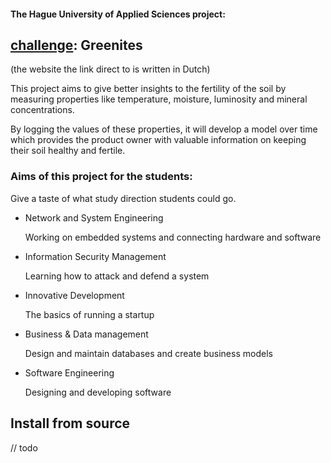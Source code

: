 #### The Hague University of Applied Sciences project:
## [challenge](https://thechallenge-hboict.nl/?page_id=59): Greenites
(the website the link direct to is written in Dutch)

This project aims to give better insights to the fertility of the soil
by measuring properties like temperature, moisture, luminosity and mineral concentrations.

By logging the values of these properties, it will develop a model over time which provides the product owner with valuable information on keeping their soil healthy and fertile.

### Aims of this project for the students:
Give a taste of what study direction students could go.

 - Network and System Engineering
   
   Working on embedded systems and connecting hardware and software


 - Information Security Management
   
   Learning how to attack and defend a system


 - Innovative Development
   
   The basics of running a startup


 - Business & Data management
   
   Design and maintain databases and create business models


 - Software Engineering

   Designing and developing software

## Install from source
// todo
